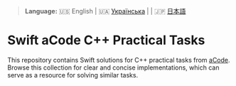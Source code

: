 > **Language:** 🇺🇸 English | 🇺🇦 [Українська](README.uk.md) | | 🇯🇵 [日本語](README.ja.md)

# Swift aCode C++ Practical Tasks

This repository contains Swift solutions for C++ practical tasks from [aCode](https://acode.com.ua). Browse this collection for clear and concise implementations, which can serve as a resource for solving similar tasks.

